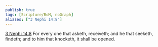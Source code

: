 ```yaml
---
publish: true
tags: [Scripture/BoM, noGraph]
aliases: ["3 Nephi 14:8"]
---
```

[3 Nephi 14:8](https://churchofjesuschrist.org/study/scriptures/bofm/3-ne/14?lang=eng&id=p8#p8) For every one that asketh, receiveth; and he that seeketh, findeth; and to him that knocketh, it shall be opened.
